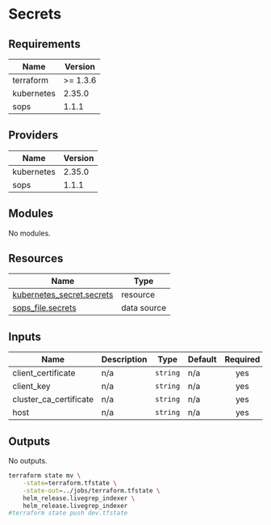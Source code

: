 # Secrets


<!-- BEGIN_TF_DOCS -->
## Requirements

| Name | Version |
|------|---------|
| terraform | >= 1.3.6 |
| kubernetes | 2.35.0 |
| sops | 1.1.1 |

## Providers

| Name | Version |
|------|---------|
| kubernetes | 2.35.0 |
| sops | 1.1.1 |

## Modules

No modules.

## Resources

| Name | Type |
|------|------|
| [kubernetes_secret.secrets](https://registry.terraform.io/providers/hashicorp/kubernetes/2.35.0/docs/resources/secret) | resource |
| [sops_file.secrets](https://registry.terraform.io/providers/carlpett/sops/1.1.1/docs/data-sources/file) | data source |

## Inputs

| Name | Description | Type | Default | Required |
|------|-------------|------|---------|:--------:|
| client\_certificate | n/a | `string` | n/a | yes |
| client\_key | n/a | `string` | n/a | yes |
| cluster\_ca\_certificate | n/a | `string` | n/a | yes |
| host | n/a | `string` | n/a | yes |

## Outputs

No outputs.
<!-- END_TF_DOCS -->


```bash
terraform state mv \
    -state=terraform.tfstate \
    -state-out=../jobs/terraform.tfstate \
    helm_release.livegrep_indexer \
    helm_release.livegrep_indexer
#terraform state push dev.tfstate
```
